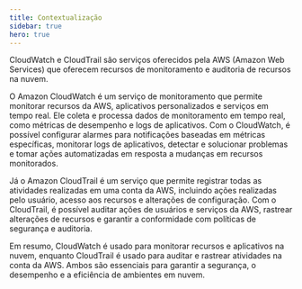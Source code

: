```yaml
---
title: Contextualização
sidebar: true
hero: true
---
```


<VPDocHero
    class="VPDocHero"
    name="Contextualização"
    text="das ferramentas utilizadas"
    tagline="2023"
/>


CloudWatch e CloudTrail são serviços oferecidos pela AWS (Amazon Web Services) que oferecem recursos de monitoramento e auditoria de recursos na nuvem.

O Amazon CloudWatch é um serviço de monitoramento que permite monitorar recursos da AWS, aplicativos personalizados e serviços em tempo real. Ele coleta e processa dados de monitoramento em tempo real, como métricas de desempenho e logs de aplicativos. Com o CloudWatch, é possível configurar alarmes para notificações baseadas em métricas específicas, monitorar logs de aplicativos, detectar e solucionar problemas e tomar ações automatizadas em resposta a mudanças em recursos monitorados.

Já o Amazon CloudTrail é um serviço que permite registrar todas as atividades realizadas em uma conta da AWS, incluindo ações realizadas pelo usuário, acesso aos recursos e alterações de configuração. Com o CloudTrail, é possível auditar ações de usuários e serviços da AWS, rastrear alterações de recursos e garantir a conformidade com políticas de segurança e auditoria.

Em resumo, CloudWatch é usado para monitorar recursos e aplicativos na nuvem, enquanto CloudTrail é usado para auditar e rastrear atividades na conta da AWS. Ambos são essenciais para garantir a segurança, o desempenho e a eficiência de ambientes em nuvem.